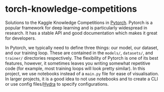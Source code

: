# torch-knowledge-competitions

Solutions to the Kaggle Knowledge Competitions in [Pytorch](https://pytorch.org/).
Pytorch is a popular framework for deep learning and is particularly widespread in research. It has a stable API and good documentation which makes it great for developers.

In Pytorch, we typically need to define three things: our model, our dataset, and our training loop. These are contained in the `models/`, `datasets/`, and `trainer/` directories respectively. The flexibility of Pytorch is one of its best features, however, it sometimes leaves you writing somewhat repetitive code (for example, most training loops will look pretty similar). In this project, we use notebooks instead of a `main.py` file for ease of visualisation. In larger projects, it is a good idea to not use notebooks and to create a CLI or use config files/[Hydra](https://hydra.cc/docs/intro/) to specify configurations.
